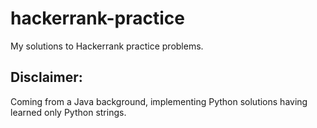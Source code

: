 # hackerrank-practice
My solutions to Hackerrank practice problems.

## Disclaimer:
Coming from a Java background, implementing Python solutions having learned only Python strings.
